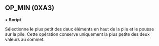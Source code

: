 ## OP_MIN (0XA3)
▪ **Script**

Sélectionne le plus petit des deux éléments en haut de la pile et le pousse sur la pile. Cette opération conserve uniquement la plus petite des deux valeurs au sommet.

